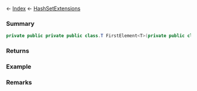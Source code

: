 ← [Index](Api-Index) ← [HashSetExtensions](System.Collections.Generic.HashSetExtensions)

### Summary

```csharp
private public private public class.T FirstElement<T>(private public class.HashSet<T> hashset)
```

### Returns

### Example

### Remarks

